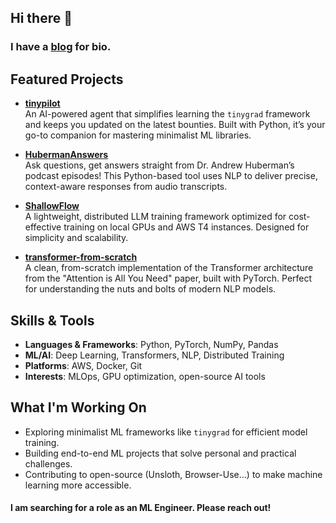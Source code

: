 ## Hi there 👋

### I have a [blog](https://ninoristeski.github.io/) for bio.

## Featured Projects

- **[tinypilot](https://github.com/[your-username]/tinypilot)**  
  An AI-powered agent that simplifies learning the `tinygrad` framework and keeps you updated on the latest bounties. Built with Python, it’s your go-to companion for mastering minimalist ML libraries.  

- **[HubermanAnswers](https://github.com/[your-username]/HubermanAnswers)**  
  Ask questions, get answers straight from Dr. Andrew Huberman’s podcast episodes! This Python-based tool uses NLP to deliver precise, context-aware responses from audio transcripts.  

- **[ShallowFlow](https://github.com/[your-username]/ShallowFlow)**  
  A lightweight, distributed LLM training framework optimized for cost-effective training on local GPUs and AWS T4 instances. Designed for simplicity and scalability.  

- **[transformer-from-scratch](https://github.com/[your-username]/transformer-from-scratch)**  
  A clean, from-scratch implementation of the Transformer architecture from the "Attention is All You Need" paper, built with PyTorch. Perfect for understanding the nuts and bolts of modern NLP models.  

## Skills & Tools
- **Languages & Frameworks**: Python, PyTorch, NumPy, Pandas
- **ML/AI**: Deep Learning, Transformers, NLP, Distributed Training
- **Platforms**: AWS, Docker, Git
- **Interests**: MLOps, GPU optimization, open-source AI tools

## What I'm Working On
- Exploring minimalist ML frameworks like `tinygrad` for efficient model training.
- Building end-to-end ML projects that solve personal and practical challenges.
- Contributing to open-source (Unsloth, Browser-Use...) to make machine learning more accessible.

#### I am searching for a role as an ML Engineer. Please reach out!


